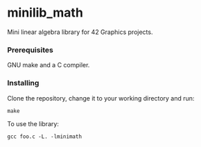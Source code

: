 # minilib_math

Mini linear algebra library for 42 Graphics projects.

### Prerequisites

GNU make and a C compiler.

### Installing

Clone the repository, change it to your working directory and run:
```console
make
```

To use the library:
```console
gcc foo.c -L. -lminimath
```
